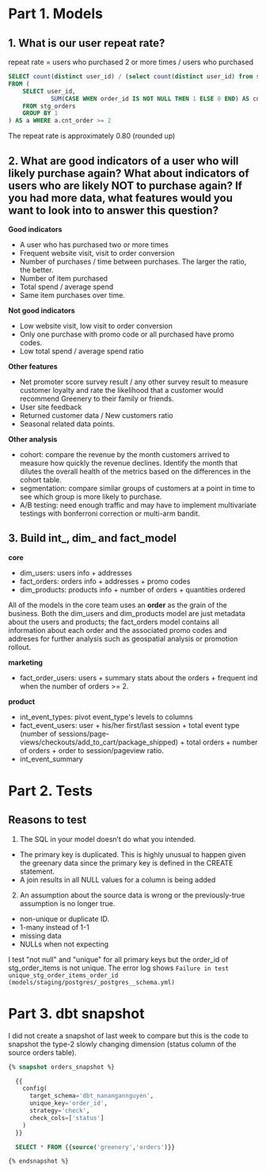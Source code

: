 
# Part 1. Models

## 1. What is our user repeat rate?

repeat rate = users who purchased 2 or more times / users who purchased

```sql
SELECT count(distinct user_id) / (select count(distinct user_id) from stg_orders)::FLOAT
FROM (
    SELECT user_id, 
            SUM(CASE WHEN order_id IS NOT NULL THEN 1 ELSE 0 END) AS cnt_order
    FROM stg_orders
    GROUP BY 1
) AS a WHERE a.cnt_order >= 2
```

The repeat rate is approximately 0.80 (rounded up)

## 2. What are good indicators of a user who will likely purchase again? What about indicators of users who are likely NOT to purchase again? If you had more data, what features would you want to look into to answer this question?

**Good indicators**
* A user who has purchased two or more times
* Frequent website visit, visit to order conversion 
* Number of purchases / time between purchases. The larger the ratio, the better.
* Number of item purchased
* Total spend / average spend
* Same item purchases over time.

**Not good indicators**
* Low website visit, low visit to order conversion
* Only one purchase with promo code or all purchased have promo codes.
* Low total spend  / average spend ratio 

**Other features**
* Net promoter score survey result / any other survey result to measure customer loyalty and rate the likelihood that a customer would recommend Greenery to their family or friends. 
* User site feedback 
* Returned customer data / New customers ratio
* Seasonal related data points. 

**Other analysis**
- cohort: compare the revenue by the month customers arrived to measure how quickly the revenue declines. Identify the month that dilutes the overall health of the metrics based on the differences in the cohort table. 
- segmentation: compare similar groups of customers at a point in time to see which group is more likely to purchase.
- A/B testing: need enough traffic and may have to implement multivariate testings with bonferroni correction or multi-arm bandit.

## 3. Build int_, dim_ and fact_model

**core**
- dim_users: users info + addresses
- fact_orders: orders info + addresses + promo codes
- dim_products: products info + number of orders + quantities ordered

All of the models in the core team uses an **order** as the grain of the business. Both the dim_users and dim_products model are just metadata about the users and products; the fact_orders model contains all information about each order and the associated promo codes and addreses for further analysis such as geospatial analysis or promotion rollout. 

**marketing**
- fact_order_users: users + summary stats about the orders + frequent ind when the number of orders >= 2.

**product**
- int_event_types: pivot event_type's levels to columns
- fact_event_users: user + his/her first/last session + total event type (number of sessions/page-views/checkouts/add_to_cart/package_shipped) + total orders + number of orders + order to session/pageview ratio.
- int_event_summary

# Part 2. Tests
## Reasons to test
1. The SQL in your model doesn’t do what you intended.

* The primary key is duplicated. This is highly unusual to happen given the greenary data since the primary key is defined in the CREATE statement.
* A join results in all NULL values for a column is being added

2. An assumption about the source data is wrong or the previously-true assumption is no longer true. 
* non-unique or duplicate ID.
* 1-many instead of 1-1
* missing data 
* NULLs when not expecting 

I test "not null" and "unique" for all primary keys but the order_id of stg_order_items is not unique. The error log shows `Failure in test unique_stg_order_items_order_id (models/staging/postgres/_postgres__schema.yml)`

# Part 3. dbt snapshot

I did not create a snapshot of last week to compare but this is the code to snapshot the type-2 slowly changing dimension (status column of the source orders table).

```sql
{% snapshot orders_snapshot %}

  {{
    config(
      target_schema='dbt_nanangannguyen',
      unique_key='order_id',
      strategy='check',
      check_cols=['status']
    )
  }}

  SELECT * FROM {{source('greenery','orders')}}

{% endsnapshot %}
```
